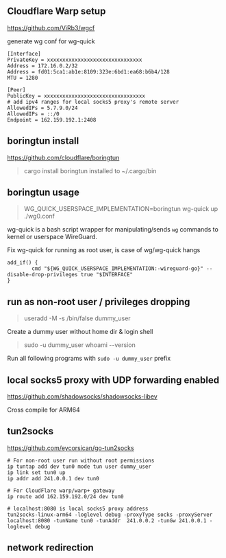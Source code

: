 ## Cloudflare Warp setup
https://github.com/ViRb3/wgcf

generate wg conf for wg-quick

```
[Interface]
PrivateKey = xxxxxxxxxxxxxxxxxxxxxxxxxxxxxxx
Address = 172.16.0.2/32
Address = fd01:5ca1:ab1e:8109:323e:6bd1:ea68:b6b4/128
MTU = 1280

[Peer]
PublicKey = xxxxxxxxxxxxxxxxxxxxxxxxxxxxxxxxx
# add ipv4 ranges for local socks5 proxy's remote server
AllowedIPs = 5.7.9.0/24
AllowedIPs = ::/0
Endpoint = 162.159.192.1:2408
```

## boringtun install
https://github.com/cloudflare/boringtun

> cargo install boringtun
installed to ~/.cargo/bin

## boringtun usage
> WG_QUICK_USERSPACE_IMPLEMENTATION=boringtun wg-quick up ./wg0.conf

wg-quick is a bash script wrapper for manipulating/sends `wg` commands to kernel or userspace WireGuard.

Fix wg-quick for running as root user, is case of wg/wg-quick hangs

```
add_if() {
        cmd "${WG_QUICK_USERSPACE_IMPLEMENTATION:-wireguard-go}" --disable-drop-privileges true "$INTERFACE"
}
```

## run as non-root user / privileges dropping
> useradd -M -s /bin/false dummy_user

Create a dummy user without home dir & login shell

> sudo -u dummy_user whoami --version

Run all following programs with `sudo -u dummy_user` prefix

## local socks5 proxy with UDP forwarding enabled
https://github.com/shadowsocks/shadowsocks-libev

Cross compile for ARM64

## tun2socks
https://github.com/eycorsican/go-tun2socks

```
# For non-root user run without root permissions
ip tuntap add dev tun0 mode tun user dummy_user
ip link set tun0 up
ip addr add 241.0.0.1 dev tun0

# For CloudFlare warp/warp+ gateway
ip route add 162.159.192.0/24 dev tun0

# localhost:8080 is local socks5 proxy address
tun2socks-linux-arm64 -loglevel debug -proxyType socks -proxyServer localhost:8080 -tunName tun0 -tunAddr  241.0.0.2 -tunGw 241.0.0.1 -loglevel debug
```

## network redirection

